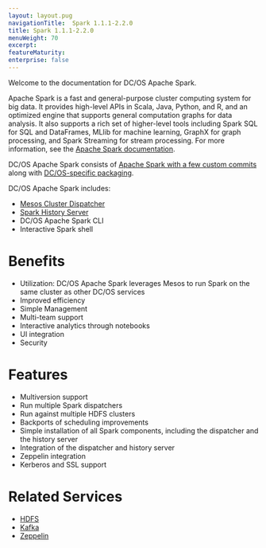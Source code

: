 ```yaml
---
layout: layout.pug
navigationTitle:  Spark 1.1.1-2.2.0
title: Spark 1.1.1-2.2.0
menuWeight: 70
excerpt:
featureMaturity:
enterprise: false
---
```


<!-- This source repo for this topic is https://github.com/mesosphere/spark-build -->


Welcome to the documentation for DC/OS Apache Spark.

Apache Spark is a fast and general-purpose cluster computing system for big data. It provides high-level APIs in Scala, Java, Python, and R, and an optimized engine that supports general computation graphs for data analysis. It also supports a rich set of higher-level tools including Spark SQL for SQL and DataFrames, MLlib for machine learning, GraphX for graph processing, and Spark Streaming for stream processing. For more information, see the [Apache Spark documentation][1].

DC/OS Apache Spark consists of [Apache Spark with a few custom commits][17] along with [DC/OS-specific packaging][18].

DC/OS Apache Spark includes:

*   [Mesos Cluster Dispatcher][2]
*   [Spark History Server][3]
*   DC/OS Apache Spark CLI
*   Interactive Spark shell

# Benefits

*   Utilization: DC/OS Apache Spark leverages Mesos to run Spark on the same cluster as other DC/OS services
*   Improved efficiency
*   Simple Management
*   Multi-team support
*   Interactive analytics through notebooks
*   UI integration
*   Security

# Features

*   Multiversion support
*   Run multiple Spark dispatchers
*   Run against multiple HDFS clusters
*   Backports of scheduling improvements
*   Simple installation of all Spark components, including the dispatcher and the history server
*   Integration of the dispatcher and history server
*   Zeppelin integration
*   Kerberos and SSL support

# Related Services

*   [HDFS][4]
*   [Kafka][5]
*   [Zeppelin][6]

 [1]: http://spark.apache.org/documentation.html
 [2]: http://spark.apache.org/docs/latest/running-on-mesos.html#cluster-mode
 [3]: http://spark.apache.org/docs/latest/monitoring.html#viewing-after-the-fact
 [4]: /services/hdfs/
 [5]: /services/kafka/
 [6]: https://zeppelin.incubator.apache.org/
 [17]: https://github.com/mesosphere/spark
 [18]: https://github.com/mesosphere/spark-build
